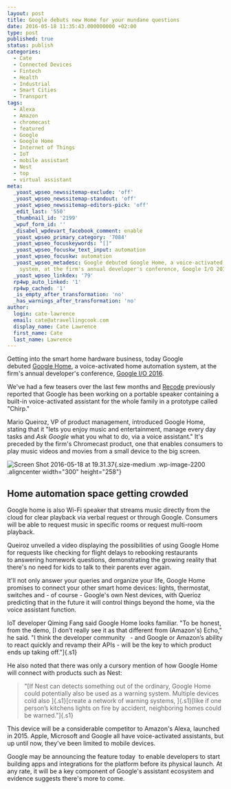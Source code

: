 ```yaml
---
layout: post
title: Google debuts new Home for your mundane questions
date: 2016-05-18 11:35:43.000000000 +02:00
type: post
published: true
status: publish
categories:
  - Cate
  - Connected Devices
  - Fintech
  - Health
  - Industrial
  - Smart Cities
  - Transport
tags:
  - Alexa
  - Amazon
  - chromecast
  - featured
  - Google
  - Google Home
  - Internet of Things
  - IoT
  - mobile assistant
  - Nest
  - top
  - virtual assistant
meta:
  _yoast_wpseo_newssitemap-exclude: 'off'
  _yoast_wpseo_newssitemap-standout: 'off'
  _yoast_wpseo_newssitemap-editors-pick: 'off'
  _edit_last: '550'
  _thumbnail_id: '2199'
  _wpuf_form_id: ''
  _disabel_wpdevart_facebook_comment: enable
  _yoast_wpseo_primary_category: '7084'
  _yoast_wpseo_focuskeywords: "[]"
  _yoast_wpseo_focuskw_text_input: automation
  _yoast_wpseo_focuskw: automation
  _yoast_wpseo_metadesc: Google debuted Google Home, a voice-activated home automation
    system, at the firm's annual developer's conference, Google I/O 2016.
  _yoast_wpseo_linkdex: '79'
  rp4wp_auto_linked: '1'
  rp4wp_cached: '1'
  _is_empty_after_transformation: 'no'
  _has_warnings_after_transformation: 'no'
author:
  login: cate-lawrence
  email: cate@atravellingcook.com
  display_name: Cate Lawrence
  first_name: Cate
  last_name: Lawrence
---
```

Getting into the smart home hardware business, today Google
debuted [Google Home](https://home.google.com/), a voice-activated home
automation system, at the firm's annual developer's conference, [Google
I/O 2016](https://events.google.com/io2016/).

We've had a few teasers over the last few months
and [Recode](http://www.recode.net/2016/5/11/11658432/google-chirp-amazon-echo-rival) previously
reported that Google has been working on a portable speaker containing a
built-in voice-activated assistant for the whole family in a prototype
called "Chirp."

Mario Queiroz, VP of product management, introduced Google Home, stating
that it "lets you enjoy music and entertainment, manage every day tasks
and *Ask Google* what you what to do, via a voice assistant." It's
preceded by the firm's Chromecast product, one that enables consumers to
play music videos and movies from a small device to the big screen.

![Screen Shot 2016-05-18 at
19.31.37](rw-import/Screen-Shot-2016-05-18-at-19.31.37-300x258.jpg){.size-medium
.wp-image-2200 .aligncenter width="300" height="258"}

Home automation space getting crowded
-------------------------------------

Google home is also Wi-Fi speaker that streams music directly from the
cloud for clear playback via verbal request or through Google. Consumers
will be able to request music in specific rooms or request multi-room
playback.

Queiroz unveiled a video displaying the possibilities of using Google
Home for requests like checking for flight delays to rebooking
restaurants to answering homework questions, demonstrating the growing
reality that there's no need for kids to talk to their parents ever
again.

It'll not only answer your queries and organize your life, Google Home
promises to connect your other smart home devices: lights, thermostat,
switches and - of course - Google's own Nest devices, with Querioz
predicting that in the future it will control things beyond the home,
via the voice assistant function.

IoT developer Qiming Fang said Google Home looks familiar. "To be
honest, from the demo, [I don’t really see it as that different from
(Amazon's) Echo," he said. "I think the developer community   - and
Google or Amazon’s ability to react quickly and revamp their APIs - will
be the key to which product ends up taking off."]{.s1}

He also noted that there was only a cursory mention of how Google Home
will connect with products such as Nest:

> "[If Nest can detects something out of the ordinary, Google Home could
> potentially also be used as a warning system. Multiple devices cold
> also ]{.s1}[create a network of warning systems, ]{.s1}[like if one
> person’s kitchens lights on fire by accident, neighboring homes could
> be warned."]{.s1}

This device will be a considerable competitor to Amazon's Alexa,
launched in 2015. Apple, Microsoft and Google all have voice-activated
assistants, but up until now, they've been limited to mobile devices.

Google may be announcing the feature today  to enable developers to
start building apps and integrations for the platform before its
physical launch. At any rate, it will be a key component of Google's
assistant ecosystem and evidence suggests there's more to come.

 

 

 
